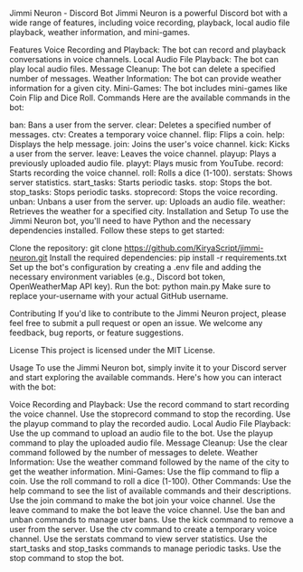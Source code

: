 




Jimmi Neuron - Discord Bot
Jimmi Neuron is a powerful Discord bot with a wide range of features, including voice recording, playback, local audio file playback, weather information, and mini-games.

Features
Voice Recording and Playback: The bot can record and playback conversations in voice channels.
Local Audio File Playback: The bot can play local audio files.
Message Cleanup: The bot can delete a specified number of messages.
Weather Information: The bot can provide weather information for a given city.
Mini-Games: The bot includes mini-games like Coin Flip and Dice Roll.
Commands
Here are the available commands in the bot:

ban: Bans a user from the server.
clear: Deletes a specified number of messages.
ctv: Creates a temporary voice channel.
flip: Flips a coin.
help: Displays the help message.
join: Joins the user's voice channel.
kick: Kicks a user from the server.
leave: Leaves the voice channel.
playup: Plays a previously uploaded audio file.
playyt: Plays music from YouTube.
record: Starts recording the voice channel.
roll: Rolls a dice (1-100).
serstats: Shows server statistics.
start_tasks: Starts periodic tasks.
stop: Stops the bot.
stop_tasks: Stops periodic tasks.
stoprecord: Stops the voice recording.
unban: Unbans a user from the server.
up: Uploads an audio file.
weather: Retrieves the weather for a specified city.
Installation and Setup
To use the Jimmi Neuron bot, you'll need to have Python and the necessary dependencies installed. Follow these steps to get started:

Clone the repository: git clone https://github.com/KiryaScript/jimmi-neuron.git
Install the required dependencies: pip install -r requirements.txt
Set up the bot's configuration by creating a .env file and adding the necessary environment variables (e.g., Discord bot token, OpenWeatherMap API key).
Run the bot: python main.py
Make sure to replace your-username with your actual GitHub username.

Contributing
If you'd like to contribute to the Jimmi Neuron project, please feel free to submit a pull request or open an issue. We welcome any feedback, bug reports, or feature suggestions.

License
This project is licensed under the MIT License.

Usage
To use the Jimmi Neuron bot, simply invite it to your Discord server and start exploring the available commands. Here's how you can interact with the bot:

Voice Recording and Playback:
Use the record command to start recording the voice channel.
Use the stoprecord command to stop the recording.
Use the playup command to play the recorded audio.
Local Audio File Playback:
Use the up command to upload an audio file to the bot.
Use the playup command to play the uploaded audio file.
Message Cleanup:
Use the clear command followed by the number of messages to delete.
Weather Information:
Use the weather command followed by the name of the city to get the weather information.
Mini-Games:
Use the flip command to flip a coin.
Use the roll command to roll a dice (1-100).
Other Commands:
Use the help command to see the list of available commands and their descriptions.
Use the join command to make the bot join your voice channel.
Use the leave command to make the bot leave the voice channel.
Use the ban and unban commands to manage user bans.
Use the kick command to remove a user from the server.
Use the ctv command to create a temporary voice channel.
Use the serstats command to view server statistics.
Use the start_tasks and stop_tasks commands to manage periodic tasks.
Use the stop command to stop the bot.
